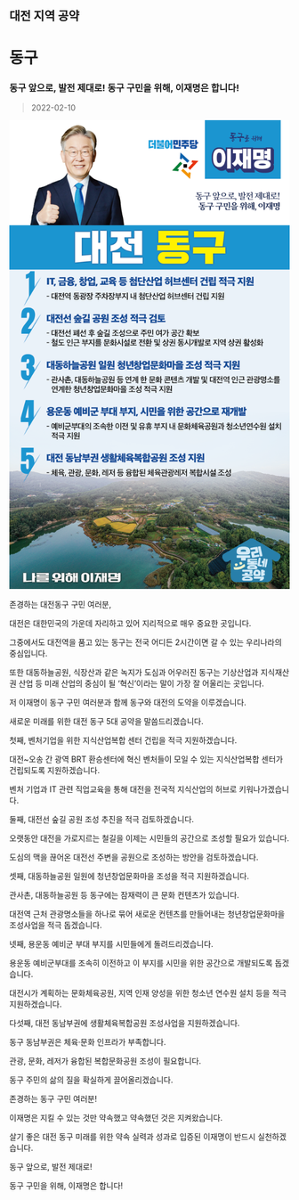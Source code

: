 ## 대전 지역 공약

# 동구

### 동구 앞으로, 발전 제대로! 동구 구민을 위해, 이재명은 합니다!
> 2022-02-10

![동구 지역공약](./005_006_002.png)

존경하는 대전동구 구민 여러분, 

 

대전은 대한민국의 가운데 자리하고 있어 지리적으로 매우 중요한 곳입니다. 

그중에서도 대전역을 품고 있는 동구는 전국 어디든 2시간이면 갈 수 있는 우리나라의 중심입니다. 

 

또한 대동하늘공원, 식장산과 같은 녹지가 도심과 어우러진 동구는 기상산업과 지식재산권 산업 등 미래 산업의 중심이 될 ‘혁신’이라는 말이 가장 잘 어울리는 곳입니다.

 

저 이재명이 동구 구민 여러분과 함께 동구와 대전의 도약을 이루겠습니다. 

새로운 미래를 위한 대전 동구 5대 공약을 말씀드리겠습니다.

 

첫째, 벤처기업을 위한 지식산업복합 센터 건립을 적극 지원하겠습니다. 




대전~오송 간 광역 BRT 환승센터에 혁신 벤처들이 모일 수 있는 지식산업복합 센터가 건립되도록 지원하겠습니다. 

벤처 기업과 IT 관련 직업교육을 통해 대전을 전국적 지식산업의 허브로 키워나가겠습니다. 

 

둘째, 대전선 숲길 공원 조성 추진을 적극 검토하겠습니다.  




오랫동안 대전을 가로지르는 철길을 이제는 시민들의 공간으로 조성할 필요가 있습니다.  

도심의 맥을 끊어온 대전선 주변을 공원으로 조성하는 방안을 검토하겠습니다.

 

셋째, 대동하늘공원 일원에 청년창업문화마을 조성을 적극 지원하겠습니다. 




관사촌, 대동하늘공원 등 동구에는 잠재력이 큰 문화 컨텐츠가 있습니다.

대전역 근처 관광명소들을 하나로 묶어 새로운 컨텐츠를 만들어내는 청년창업문화마을 조성사업을 적극 돕겠습니다. 

 

넷째, 용운동 예비군 부대 부지를 시민들에게 돌려드리겠습니다.




용운동 예비군부대를 조속히 이전하고 이 부지를 시민을 위한 공간으로 개발되도록 돕겠습니다. 

대전시가 계획하는 문화체육공원, 지역 인재 양성을 위한 청소년 연수원 설치 등을 적극 지원하겠습니다.  

 

다섯째, 대전 동남부권에 생활체육복합공원 조성사업을 지원하겠습니다.  




동구 동남부권은 체육·문화 인프라가 부족합니다.  

관광, 문화, 레저가 융합된 복합문화공원 조성이 필요합니다.  

동구 주민의 삶의 질을 확실하게 끌어올리겠습니다. 

 

 

존경하는 동구 구민 여러분!

 

이재명은 지킬 수 있는 것만 약속했고 약속했던 것은 지켜왔습니다.

살기 좋은 대전 동구 미래를 위한 약속 실력과 성과로 입증된 이재명이 반드시 실천하겠습니다.

 

동구 앞으로, 발전 제대로!

동구 구민을 위해, 이재명은 합니다!